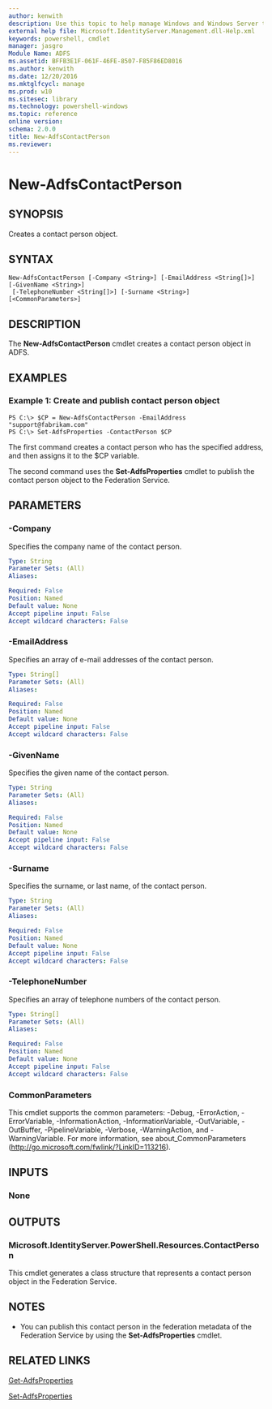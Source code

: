 ```yaml
---
author: kenwith
description: Use this topic to help manage Windows and Windows Server technologies with Windows PowerShell.
external help file: Microsoft.IdentityServer.Management.dll-Help.xml
keywords: powershell, cmdlet
manager: jasgro
Module Name: ADFS
ms.assetid: BFFB3E1F-061F-46FE-8507-F85F86ED8016
ms.author: kenwith
ms.date: 12/20/2016
ms.mktglfcycl: manage
ms.prod: w10
ms.sitesec: library
ms.technology: powershell-windows
ms.topic: reference
online version: 
schema: 2.0.0
title: New-AdfsContactPerson
ms.reviewer:
---
```


# New-AdfsContactPerson

## SYNOPSIS
Creates a contact person object.

## SYNTAX

```
New-AdfsContactPerson [-Company <String>] [-EmailAddress <String[]>] [-GivenName <String>]
 [-TelephoneNumber <String[]>] [-Surname <String>] [<CommonParameters>]
```

## DESCRIPTION
The **New-AdfsContactPerson** cmdlet creates a contact person object in ADFS.

## EXAMPLES

### Example 1: Create and publish contact person object
```
PS C:\> $CP = New-AdfsContactPerson -EmailAddress "support@fabrikam.com"
PS C:\> Set-AdfsProperties -ContactPerson $CP
```

The first command creates a contact person who has the specified address, and then assigns it to the $CP variable.

The second command uses the **Set-AdfsProperties** cmdlet to publish the contact person object to the Federation Service.

## PARAMETERS

### -Company
Specifies the company name of the contact person.

```yaml
Type: String
Parameter Sets: (All)
Aliases: 

Required: False
Position: Named
Default value: None
Accept pipeline input: False
Accept wildcard characters: False
```

### -EmailAddress
Specifies an array of e-mail addresses of the contact person.

```yaml
Type: String[]
Parameter Sets: (All)
Aliases: 

Required: False
Position: Named
Default value: None
Accept pipeline input: False
Accept wildcard characters: False
```

### -GivenName
Specifies the given name of the contact person.

```yaml
Type: String
Parameter Sets: (All)
Aliases: 

Required: False
Position: Named
Default value: None
Accept pipeline input: False
Accept wildcard characters: False
```

### -Surname
Specifies the surname, or last name, of the contact person.

```yaml
Type: String
Parameter Sets: (All)
Aliases: 

Required: False
Position: Named
Default value: None
Accept pipeline input: False
Accept wildcard characters: False
```

### -TelephoneNumber
Specifies an array of telephone numbers of the contact person.

```yaml
Type: String[]
Parameter Sets: (All)
Aliases: 

Required: False
Position: Named
Default value: None
Accept pipeline input: False
Accept wildcard characters: False
```

### CommonParameters
This cmdlet supports the common parameters: -Debug, -ErrorAction, -ErrorVariable, -InformationAction, -InformationVariable, -OutVariable, -OutBuffer, -PipelineVariable, -Verbose, -WarningAction, and -WarningVariable. For more information, see about_CommonParameters (http://go.microsoft.com/fwlink/?LinkID=113216).

## INPUTS

### None

## OUTPUTS

### Microsoft.IdentityServer.PowerShell.Resources.ContactPerson
This cmdlet generates a class structure that represents a contact person object in the Federation Service.

## NOTES
* You can publish this contact person in the federation metadata of the Federation Service by using the **Set-AdfsProperties** cmdlet.

## RELATED LINKS

[Get-AdfsProperties](./Get-AdfsProperties.md)

[Set-AdfsProperties](./Set-AdfsProperties.md)

